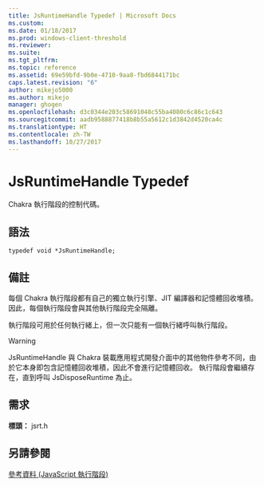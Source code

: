 ```yaml
---
title: JsRuntimeHandle Typedef | Microsoft Docs
ms.custom: 
ms.date: 01/18/2017
ms.prod: windows-client-threshold
ms.reviewer: 
ms.suite: 
ms.tgt_pltfrm: 
ms.topic: reference
ms.assetid: 69e59bfd-9b0e-4710-9aa8-fbd6844171bc
caps.latest.revision: "6"
author: mikejo5000
ms.author: mikejo
manager: ghogen
ms.openlocfilehash: d3c0344e203c58691048c55ba4080c6c86c1c643
ms.sourcegitcommit: aadb9588877418b8b55a5612c1d3842d4520ca4c
ms.translationtype: HT
ms.contentlocale: zh-TW
ms.lasthandoff: 10/27/2017
---
```

# <a name="jsruntimehandle-typedef"></a>JsRuntimeHandle Typedef
Chakra 執行階段的控制代碼。  
  
## <a name="syntax"></a>語法  
  
```  
typedef void *JsRuntimeHandle;  
```  
  
## <a name="remarks"></a>備註  
 每個 Chakra 執行階段都有自己的獨立執行引擎、JIT 編譯器和記憶體回收堆積。 因此，每個執行階段會與其他執行階段完全隔離。  
  
 執行階段可用於任何執行緒上，但一次只能有一個執行緒呼叫執行階段。  
  
> [!WARNING]
>  JsRuntimeHandle 與 Chakra 裝載應用程式開發介面中的其他物件參考不同，由於它本身即包含記憶體回收堆積，因此不會進行記憶體回收。 執行階段會繼續存在，直到呼叫 JsDisposeRuntime 為止。  
  
## <a name="requirements"></a>需求  
 **標頭：** jsrt.h  
  
## <a name="see-also"></a>另請參閱  
 [參考資料 (JavaScript 執行階段)](../chakra-hosting/reference-javascript-runtime.md)